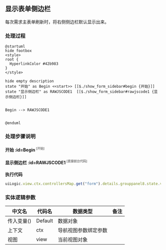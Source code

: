 ## 显示表单侧边栏 <!-- {docsify-ignore-all} -->

   每次需求主表单刷新时，将右侧侧边栏默认显示出来。

### 处理过程

```plantuml
@startuml
hide footbox
<style>
root {
  HyperlinkColor #42b983
}
</style>

hide empty description
state "开始" as Begin <<start>> [[$./show_form_sidebar#begin {开始}]]
state "显示侧边栏" as RAWJSCODE1  [[$./show_form_sidebar#rawjscode1 {显示侧边栏}]]


Begin --> RAWJSCODE1


@enduml
```


### 处理步骤说明

#### 开始 :id=Begin<sup class="footnote-symbol"> <font color=gray size=1>[开始]</font></sup>




#### 显示侧边栏 :id=RAWJSCODE1<sup class="footnote-symbol"> <font color=gray size=1>[直接前台代码]</font></sup>



<p class="panel-title"><b>执行代码</b></p>

```javascript
uiLogic.view.ctx.controllersMap.get("form").details.grouppanel8.state.visible=true;

```



### 实体逻辑参数

|    中文名   |    代码名    |  数据类型      |备注 |
| --------| --------| --------  | --------   |
|传入变量(<i class="fa fa-check"/></i>)|Default|数据对象||
|上下文|ctx|导航视图参数绑定参数||
|视图|view|当前视图对象||
